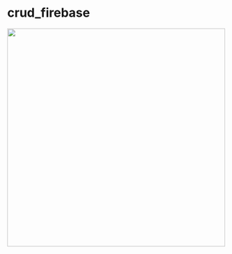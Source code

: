 # crud_firebase

<img src="https://github.com/user-attachments/assets/f71c5cac-2cc8-4162-98fc-57da7fcae2e3" height="500">

